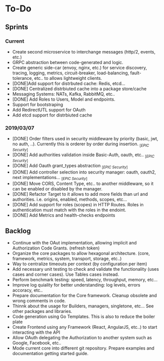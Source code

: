 # To-Do

## Sprints

### Current

- Create second microservice to interchange messages (http/2, events, etc.)
- GRPC abstraction between code-generated and logic.
- Create generic side-car (envoy, nginx, etc.) for service discovery, tracing, logging, metrics, circuit-breaker, load-balancing, fault-tolerance, etc.. to allows lightweight clients.
- [DONE]Add support for distrbuted cache: Redis, etcd...
- [DONE] Centralized distrbiuted cache into a package store/cache
- Messaging Systems: NATs, Kafka, RabbitMQ, etc..
- [DONE] Add Roles to Users, Model and endpoints.
- Support for bootstraping
- Add RedirectUTL support for OAuth
- Add etcd support for distrbiuted cache

### 2019/03/07

- [DONE] Order filters used in security middleware by priority (basic, jwt, no auth, ..). Currently this is orderer by order during insertion. <sub>[*EPIC Security*]<sub>
- [DONE] Add authorities validation inside Basic-Auth, oauth, etc.. <sub>[*EPIC Security*]<sub> 
- [DONE] Add Oauth grant_types abstraction <sub>[*EPIC Security*]<sub>
- [DONE] Add controller selection into security manager: oauth, oauth2, next implementations...  <sub>[*EPIC Security*]<sub>
- [DONE] Move CORS, Content Type, etc.. to another middleware, so it can be enabled or disabled by the manager.
- [DONE] Refactor Target to it allows to add more fields than url and authorities. i.e. origins, enabled, methods, scopes, etc...
- [DONE] Add support for roles (scopes) in HTTP Routes. Roles in authentication must match with the roles in the endoint.
- [DONE] Add Metrics and health-checks endpoints

## Backlog

- Continue with the OAut implementation, allowing implicit and Authorization Code Grants. (refresh token)
- Organize the core packages to allow hexagonal architecture. (core, framework, metrics, system, transport, storage, etc..)
- Way to centralize timeouts per context (by configuration per item)
- Add necessary unit testing to check and validate the functionality (uses cases and corner cases). Use Tables cases instead.
- Perform benchmark testing: speed, latency, throughput, memory, etc...
- Improve log quiality for better understanding: log levels, errors accoracy, etc..
- Prepare documentation for the Core framework. Cleanup obsolete and wrong comments in code.
- Thinnk about the usage for Builders, managers, singletone, etc... See other packages and libraries.
- Code generation using Go Templates. This is also to reduce the boiler plate
- Create Frontend using any Framework (React, AngularJS, etc..) to start interacting with the API
- Allow OAuth delegating the Authorization to another system such as Google, Facebook, etc..
- Mode current core into different git repository. Prepare examples and documentation getting started guide.